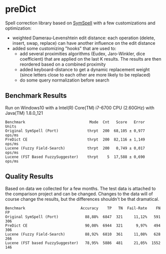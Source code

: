 # preDict

Spell correction library based on [SymSpell](https://github.com/gpranav88/symspell/) with a few customizations and optimization:

* weighted Damerau-Levenshtein edit distance: each operation (delete, insert, swap, replace) can have another influence on the edit distance
* added some customizing "hooks" that are used to:
  * add several proximities algorithms (Eudex, Jaro-Winkler, dice coefficient) that are applied on the last K results. The results are then reordered based on a combined proximity
  * added keyboard-distance to get a dynamic replacement weight (since letters close to each other are more likely to be replaced)
  * do some query normalization before search

  
## Benchmark Results

Run on Windows10 with a Intel(R) Core(TM) i7-6700 CPU (2.60GHz) with Java(TM) 1.8.0_121

```
Benchmark                             Mode  Cnt   Score   Error   Units
Original SymSpell (Port)             thrpt  200  68,105 ± 0,977  ops/ms
PreDict CE                           thrpt  200  82,116 ± 1,149  ops/ms
Lucene (Fuzzy Field-Search)          thrpt  200   0,749 ± 0,017  ops/ms
Lucene (FST Based FuzzySuggester)    thrpt    5  17,588 ± 0,690  ops/ms
```


## Quality Results

Based on data we collected for a few months. The test data is attached to the comparison project and can be changed. Changes to the data will of course change the results, but the differences shouldn't be that dramatical.

```
Benchmark                         Accuracy    TP   TN  Fail-Rate    FN   FP
Original SymSpell (Port)            88,88%  6847  321     11,12%   591  306
PreDict CE                          90,08%  6944  321      9,97%   494  306 
Lucene (Fuzzy Field-Search)         88,92%  6810  361     11,08%   628  266
Lucene (FST based FuzzySuggester)   78,95%  5886  481     21,05%  1552  146
```

